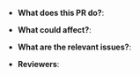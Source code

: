 * **What does this PR do?**:

* **What could affect?**:

* **What are the relevant issues?**:

* **Reviewers**: